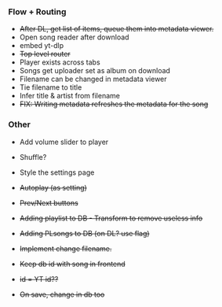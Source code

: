 ### Flow + Routing

- ~~After DL, get list of items, queue them into metadata viewer.~~
- Open song reader after download
- embed yt-dlp
- ~~Top level router~~
- Player exists across tabs
- Songs get uploader set as album on download
- Filename can be changed in metadata viewer
- Tie filename to title
- Infer title & artist from filename
- ~~FIX: Writing metadata refreshes the metadata for the song~~

### Other

- Add volume slider to player
- Shuffle?
- Style the settings page

- ~~Autoplay (as setting)~~
- ~~Prev/Next buttons~~
- ~~Adding playlist to DB - Transform to remove useless info~~
- ~~Adding PLsongs to DB (on DL? use flag)~~
- ~~Implement change filename.~~
- ~~Keep db id with song in frontend~~
- ~~id = YT id??~~
- ~~On save, change in db too~~
